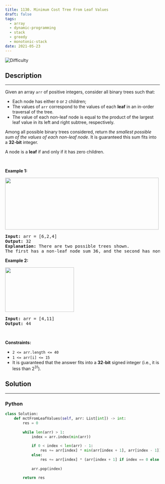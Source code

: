 ```yaml
---
title: 1130. Minimum Cost Tree From Leaf Values
draft: false
tags: 
  - array
  - dynamic-programming
  - stack
  - greedy
  - monotonic-stack
date: 2021-05-23
---
```


![Difficulty](https://img.shields.io/badge/Difficulty-Medium-blue.svg)

## Description

---
<p>Given an array <code>arr</code> of positive integers, consider all binary trees such that:</p>

<ul>
	<li>Each node has either <code>0</code> or <code>2</code> children;</li>
	<li>The values of <code>arr</code> correspond to the values of each <strong>leaf</strong> in an in-order traversal of the tree.</li>
	<li>The value of each non-leaf node is equal to the product of the largest leaf value in its left and right subtree, respectively.</li>
</ul>

<p>Among all possible binary trees considered, return <em>the smallest possible sum of the values of each non-leaf node</em>. It is guaranteed this sum fits into a <strong>32-bit</strong> integer.</p>

<p>A node is a <strong>leaf</strong> if and only if it has zero children.</p>

<p>&nbsp;</p>
<p><strong class="example">Example 1:</strong></p>
<img alt="" src="https://assets.leetcode.com/uploads/2021/08/10/tree1.jpg" style="width: 500px; height: 169px;" />
<pre>
<strong>Input:</strong> arr = [6,2,4]
<strong>Output:</strong> 32
<strong>Explanation:</strong> There are two possible trees shown.
The first has a non-leaf node sum 36, and the second has non-leaf node sum 32.
</pre>

<p><strong class="example">Example 2:</strong></p>
<img alt="" src="https://assets.leetcode.com/uploads/2021/08/10/tree2.jpg" style="width: 224px; height: 145px;" />
<pre>
<strong>Input:</strong> arr = [4,11]
<strong>Output:</strong> 44
</pre>

<p>&nbsp;</p>
<p><strong>Constraints:</strong></p>

<ul>
	<li><code>2 &lt;= arr.length &lt;= 40</code></li>
	<li><code>1 &lt;= arr[i] &lt;= 15</code></li>
	<li>It is guaranteed that the answer fits into a <strong>32-bit</strong> signed integer (i.e., it is less than 2<sup>31</sup>).</li>
</ul>


## Solution

---
### Python
``` py title='minimum-cost-tree-from-leaf-values'
class Solution:
    def mctFromLeafValues(self, arr: List[int]) -> int:
        res = 0
        
        while len(arr) > 1:
            index = arr.index(min(arr))
            
            if 0 < index < len(arr) - 1:
                res += arr[index] * min(arr[index + 1], arr[index - 1])
            else:
                res += arr[index] * (arr[index + 1] if index == 0 else arr[index - 1])
            
            arr.pop(index)
        
        return res

```

